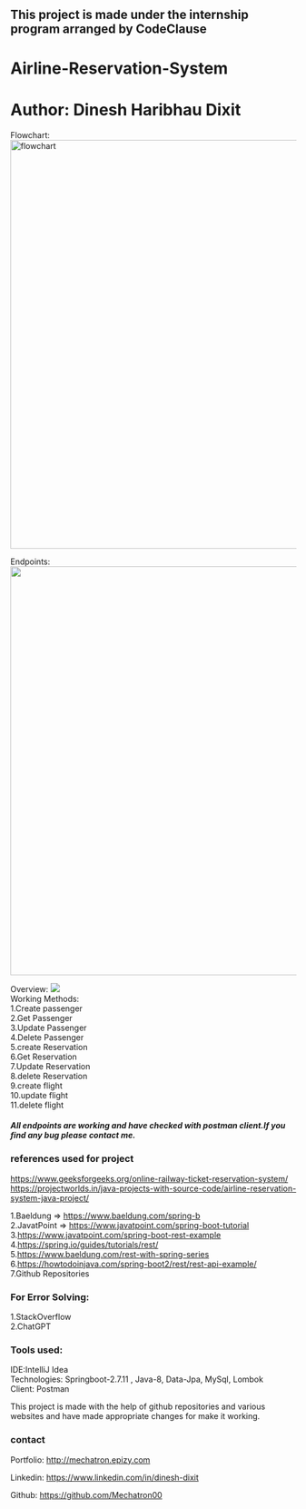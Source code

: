 

## This project is made under the internship program arranged by CodeClause
# Airline-Reservation-System
# Author: Dinesh Haribhau Dixit

Flowchart:
<br><img height="720" src="C:\Users\dixit\eclipse-workspace\AirlineSystem\AirlineSystemFlowchart.png" title="flowchart" width="1280"/><br>

Endpoints:
<br><img height="720" src="C:\Users\dixit\eclipse-workspace\AirlineSystem\endpoints.png" width="1280"/><br>

Overview:
<img src="C:\Users\dixit\eclipse-workspace\AirlineSystem\AirlineSystem.png"/><br>
Working Methods:                                                               
1.Create passenger                                                                                         
2.Get Passenger                                                                                                
3.Update Passenger                                                                                            
4.Delete Passenger                                                                                            
5.create Reservation                                                                                                
6.Get Reservation                                                                                                   
7.Update Reservation                                                                                             
8.delete Reservation                                                                                               
9.create flight                                                                                                  
10.update flight                                                                                                     
11.delete flight                                                   
##### All endpoints are working and have checked with postman client.If you find any bug please contact me.


### references used for project
https://www.geeksforgeeks.org/online-railway-ticket-reservation-system/
https://projectworlds.in/java-projects-with-source-code/airline-reservation-system-java-project/

1.Baeldung => https://www.baeldung.com/spring-b                                                            
2.JavatPoint => https://www.javatpoint.com/spring-boot-tutorial                                        
3.https://www.javatpoint.com/spring-boot-rest-example                                              
4.https://spring.io/guides/tutorials/rest/                                                             
5.https://www.baeldung.com/rest-with-spring-series                                                        
6.https://howtodoinjava.com/spring-boot2/rest/rest-api-example/                                               
7.Github Repositories                                                                                            

### For  Error Solving:
1.StackOverflow                                                             
2.ChatGPT



### Tools used:
IDE:IntelliJ Idea                                                                 
Technologies: Springboot-2.7.11 ,  Java-8, Data-Jpa, MySql, Lombok                                                              
Client: Postman                                                   

This project is made with the help of github repositories and various websites and have made appropriate changes
for make it working.



### contact
Portfolio: http://mechatron.epizy.com

Linkedin: https://www.linkedin.com/in/dinesh-dixit

Github: https://github.com/Mechatron00

